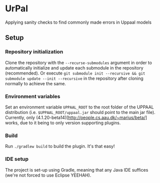 # UrPal
Applying sanity checks to find commonly made errors in Uppaal models
## Setup
### Repository initialization
Clone the repository with the ```--recurse-submodules``` argument in order to automatically initialize and update each submodule in the repository (recommended).
Or execute ```git submodule init --recursive && git submodule update --init --recursive``` in the repository after cloning normally to achieve the same.
### Environment variables
Set an environment variable ```UPPAAL_ROOT``` to the root folder of the UPPAAL distribution (i.e. ```$UPPAAL_ROOT/uppaal.jar``` should point to the main jar file). Currently, only (4.1.20-beta14)[http://people.cs.aau.dk/~marius/beta/] works, due to it being to only version supporting plugins.
### Build
Run ```./gradlew build``` to build the plugin. It's that easy!
### IDE setup
The project is set-up using Gradle, meaning that any Java IDE suffices (we're not forced to use Eclipse YEEHAH).
